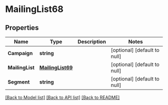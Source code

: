 # MailingList68

## Properties
Name | Type | Description | Notes
------------ | ------------- | ------------- | -------------
**Campaign** | **string** |  | [optional] [default to null]
**MailingList** | [**MailingList69**](MailingList69.md) |  | [optional] [default to null]
**Segment** | **string** |  | [optional] [default to null]

[[Back to Model list]](../README.md#documentation-for-models) [[Back to API list]](../README.md#documentation-for-api-endpoints) [[Back to README]](../README.md)


